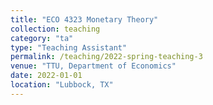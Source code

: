 ```yaml
---
title: "ECO 4323 Monetary Theory"
collection: teaching
category: "ta"
type: "Teaching Assistant"
permalink: /teaching/2022-spring-teaching-3
venue: "TTU, Department of Economics"
date: 2022-01-01
location: "Lubbock, TX"
---
```

